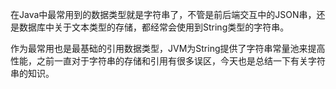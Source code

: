 在Java中最常用到的数据类型就是字符串了，不管是前后端交互中的JSON串，还是数据库中关于文本类型的存储，都经常会使用到String类型的字符串。

作为最常用也是最基础的引用数据类型，JVM为String提供了字符串常量池来提高性能，之前一直对于字符串的存储和引用有很多误区，今天也是总结一下有关字符串的知识。

